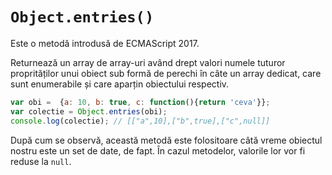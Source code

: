 # `Object.entries()`

Este o metodă introdusă de ECMAScript 2017.

Returnează un array de array-uri având drept valori numele tuturor proprităților unui obiect sub formă de perechi în câte un array dedicat, care sunt enumerabile și care aparțin obiectului respectiv.

```javascript
var obi =  {a: 10, b: true, c: function(){return 'ceva'}};
var colectie = Object.entries(obi);
console.log(colectie); // [["a",10],["b",true],["c",null]]
```

După cum se observă, această metodă este folositoare câtă vreme obiectul nostru este un set de date, de fapt. În cazul metodelor, valorile lor vor fi reduse la `null`.
